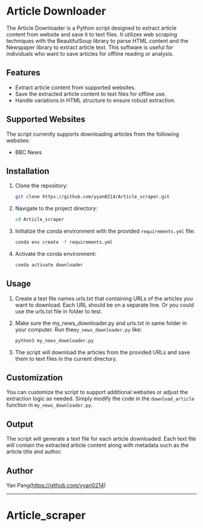 # Article Downloader

The Article Downloader is a Python script designed to extract article content from website and save it to text files. It utilizes web scraping techniques with the BeautifulSoup library to parse HTML content and the Newspaper library to extract article text. This software is useful for individuals who want to save articles for offline reading or analysis.

## Features

- Extract article content from supported websites.
- Save the extracted article content to text files for offline use.
- Handle variations in HTML structure to ensure robust extraction.

## Supported Websites

The script currently supports downloading articles from the following websites:

- BBC News


## Installation

1. Clone the repository:

    ```bash
    git clone https://github.com/yyan0214/Article_scraper.git
    ```

2. Navigate to the project directory:

    ```bash
    cd Article_scraper
    ```

3. Initialize the conda environment with the provided `requirements.yml` file:

    ```bash
    conda env create -f requirements.yml
    ```

4. Activate the conda environment:

    ```bash
    conda activate downloader
    ```

## Usage

1. Create a text file names urls.txt that containing URLs of the articles you want to download. Each URL should be on a separate line. Or you could use the urls.txt file in folder to test.

2. Make sure the my_news_downloader.py and urls.txt in same folder in your computer. Run the`my_news_downloader.py` like:

    ```bash
    python3 my_news_downloader.py
    ```

3. The script will download the articles from the provided URLs and save them to text files in the current directory.

## Customization

You can customize the script to support additional websites or adjust the extraction logic as needed. Simply modify the code in the `download_article` function in `my_news_downloader.py`.

## Output

The script will generate a text file for each article downloaded. Each text file will contain the extracted article content along with metadata such as the article title and author.

## Author

Yan Pang(https://github.com/yyan0214)

---

# Article_scraper
